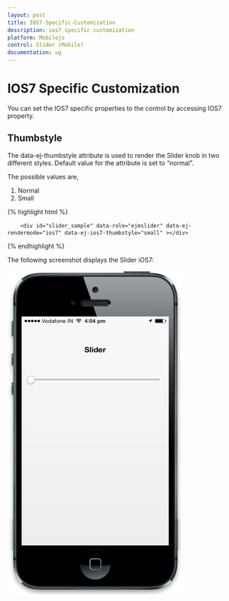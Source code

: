 ```yaml
---
layout: post
title: IOS7-Specific-Customization
description: ios7 specific customization
platform: Mobilejs
control: Slider (Mobile)
documentation: ug
---
```


# IOS7 Specific Customization

You can set the IOS7 specific properties to the control by accessing IOS7 property.

## Thumbstyle

The data-ej-thumbstyle attribute is used to render the Slider knob in two different styles.  Default value for the attribute is set to “normal”.

The possible values are,

1. Normal
2. Small



{% highlight html %}

        <div id="slider_sample" data-role="ejmslider" data-ej-rendermode="ios7" data-ej-ios7-thumbstyle="small" ></div>



{% endhighlight %}



The following screenshot displays the Slider iOS7:

![](IOS7-Specific-Customization_images/IOS7-Specific-Customization_img1.png)



